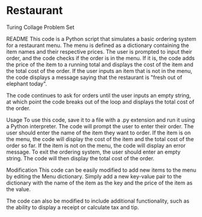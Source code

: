 # Restaurant
Turing Collage Problem Set

README
This code is a Python script that simulates a basic ordering system for a restaurant menu. The menu is defined as a dictionary containing the item names and their respective prices. The user is prompted to input their order, and the code checks if the order is in the menu. If it is, the code adds the price of the item to a running total and displays the cost of the item and the total cost of the order. If the user inputs an item that is not in the menu, the code displays a message saying that the restaurant is "fresh out of elephant today".

The code continues to ask for orders until the user inputs an empty string, at which point the code breaks out of the loop and displays the total cost of the order.

Usage
To use this code, save it to a file with a .py extension and run it using a Python interpreter. The code will prompt the user to enter their order. The user should enter the name of the item they want to order. If the item is on the menu, the code will display the cost of the item and the total cost of the order so far. If the item is not on the menu, the code will display an error message. To exit the ordering system, the user should enter an empty string. The code will then display the total cost of the order.

Modification
This code can be easily modified to add new items to the menu by editing the Menu dictionary. Simply add a new key-value pair to the dictionary with the name of the item as the key and the price of the item as the value.

The code can also be modified to include additional functionality, such as the ability to display a receipt or calculate tax and tip.
